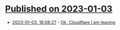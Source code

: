 # [Published on 2023-01-03](index.md)

* [2023-01-03, 18:08:27](https://news.ycombinator.com/item?id=34235237) - [Ok, Cloudflare I am leaving](https://www.lexx.gr/blog/post/ok-cloudflare-i-am-leaving)
